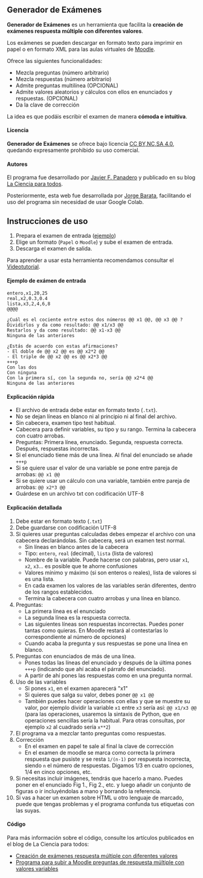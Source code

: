 ## Generador de Exámenes


**Generador de Exámenes** es un herramienta que facilita la **creación de exámenes respuesta múltiple con diferentes valores**.

Los exámenes se pueden descargar en formato texto para imprimir en papel o en formato XML para las aulas virtuales de [Moodle](https://moodle.org/).

Ofrece las siguientes funcionalidades:

* Mezcla preguntas (número arbitrario)
* Mezcla respuestas (número arbitrario)
* Admite preguntas multilínea (OPCIONAL)
* Admite valores aleatorios y cálculos con ellos en enunciados y respuestas. (OPCIONAL)
* Da la clave de corrección

La idea es que podáis escribir el examen de manera **cómoda e intuitiva**.

#### Licencia

**Generador de Exámenes** se ofrece bajo licencia [CC BY,NC,SA 4.0](https://creativecommons.org/licenses/by-nc-sa/4.0/deed.es), quedando expresamente prohibido su uso comercial.


#### Autores

El programa fue desarrollado por [Javier F. Panadero](https://twitter.com/javierfpanadero) y publicado en su blog [La Ciencia
para todos](https://lacienciaparatodos.wordpress.com/).

Posteriormente, esta web fue desarrollada por [Jorge Barata](https://twitter.com/neuralhacker), facilitando el uso del programa sin necesidad de usar Google Colab.

## Instrucciones de uso

1.  Prepara el examen de entrada (<a href="examen2.txt" download="examen.txt">ejemplo</a>)
2.  Elige un formato (`Papel` o `Moodle`) y sube el examen de entrada.
3.  Descarga el examen de salida.

Para aprender a usar esta herramienta recomendamos consultar el [Videotutorial](
https://www.youtube.com/watch?v=FjHS49ZIDxs&list=PLzqyAKVt4MgM5T61zLBGef_QO_fVDhKHM).


#### Ejemplo de exámen de entrada

```
entero,x1,20,25
real,x2,0.3,0.4
lista,x3,2,4,6,8
@@@@

¿Cuál es el cociente entre estos dos números @@ x1 @@, @@ x3 @@ ?
Dividirlos y da como resultado: @@ x1/x3 @@
Restarlos y da como resultado: @@ x1-x3 @@
Ninguna de las anteriores

¿Estás de acuerdo con estas afirmaciones?
- El doble de @@ x2 @@ es @@ x2*2 @@
- El triple de @@ x2 @@ es @@ x2*3 @@ 
+++p
Con las dos
Con ninguna
Con la primera sí, con la segunda no, sería @@ x2*4 @@
Ninguna de las anteriores
```

#### Explicación rápida

- El archivo de entrada debe estar en formato texto (`.txt`).
- No se dejan líneas en blanco ni al principio ni al final del archivo.
- Sin cabecera, examen tipo test habitual.
- Cabecera para definir variables, su tipo y su rango. Termina la cabecera con cuatro arrobas.
- Preguntas: Primera línea, enunciado. Segunda, respuesta correcta. Después, respuestas incorrectas.
- Si el enunciado tiene más de una línea. Al final del enunciado se añade `+++p`
- Si se quiere usar el valor de una variable se pone entre pareja de arrobas: `@@ x1 @@`
- Si se quiere usar un cálculo con una variable, también entre pareja de arrobas: `@@ x2*3 @@`
- Guárdese en un archivo txt con codificación UTF-8

#### Explicación detallada

1. Debe estar en formato texto (`.txt`)
2. Debe guardarse con codificación UTF-8
3. Si quieres usar preguntas calculadas debes empezar el archivo con una cabecera declarándolas. Sin cabecera, será un examen test normal.
    - Sin líneas en blanco antes de la cabecera
    - Tipo: `entero`, `real` (decimal), `lista` (lista de valores)
    - Nombre de la variable. Puede hacerse con palabras, pero usar `x1`, `x2`, `x3`... es posible que te ahorre confusiones
    - Valores mínimo y máximo (si son enteros o reales), lista de valores si es una lista.
    - En cada examen los valores de las variables serán diferentes, dentro de los rangos establecidos.
    - Termina la cabecera con cuatro arrobas y una línea en blanco.
4. Preguntas:
    - La primera línea es el enunciado
    - La segunda línea es la respuesta correcta.
    - Las siguientes líneas son respuestas incorrectas. Puedes poner tantas como quieras. En Moodle restará al contestarlas lo correspondiente al número de opciones)
    - Cuando acaba la pregunta y sus respuestas se pone una línea en blanco.
5. Preguntas con enunciados de más de una línea.
    - Pones todas las líneas del enunciado y después de la última pones `+++p` (indicando que ahí acaba el párrafo del enunciado).
    - A partir de ahí pones las respuestas como en una pregunta normal.
6. Uso de las variables
    - Si pones `x1`, en el examen aparecerá "x1"
    - Si quieres que salga su valor, debes poner `@@ x1 @@`
    - También puedes hacer operaciones con ellas y que se muestre su valor, por ejemplo dividir la variable `x1` entre `x3` sería así: `@@ x1/x3 @@` (para las operaciones, usaremos la sintaxis de Python, que en operaciones sencillas sería la habitual. Para otras consultas, por ejemplo `x2` al cuadrado sería `x**2`) 
7. El programa va a mezclar tanto preguntas como respuestas.
8. Corrección
    - En el examen en papel te sale al final la clave de corrección
    - En el examen de moodle se marca como correcta la primera respuesta que pusiste y se resta `1/(n-1)` por respuesta incorrecta, siendo `n` el número de respuestas. Digamos 1/3 en cuatro opciones, 1/4 en cinco opciones, etc.
9. Si necesitas incluir imágenes, tendrás que hacerlo a mano. Puedes poner en el enunciado Fig 1., Fig 2., etc. y luego añadir un conjunto de figuras o ir incluyéndolas a mano y borrando la referencia. 
10. Si vas a hacer un examen sobre HTML u otro lenguaje de marcado, puede que tengas problemas y el programa confunda tus etiquetas con las suyas.


#### Código

Para más información sobre el código, consulte los artículos publicados en el blog de La Ciencia para todos:

-   [Creación de exámenes respuesta múltiple con diferentes valores
](https://lacienciaparatodos.wordpress.com/2021/12/12/creacion-de-examenes-respuesta-multiple-con-diferentes-valores/)
-   [Programa para subir a Moodle preguntas de respuesta múltiple con valores variables](https://lacienciaparatodos.wordpress.com/2021/12/15/programa-para-subir-a-moodle-preguntas-de-respuesta-multiple-con-valores-variables/)


